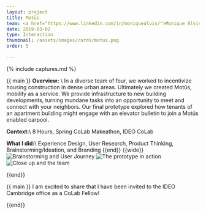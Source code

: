 ```yaml
---
layout: project
title: Motūs
team: <a href="https://www.linkedin.com/in/moniquealvis/">Monique Alvis</a>, <a href="https://www.linkedin.com/in/catalinaprada/">Catalina Prada</a>, and <a href="https://www.linkedin.com/in/alejandro-jimenez-a98a6210a/">Alejandro Jimenez</a>
date: 2019-03-02
type: Interaction
thumbnail: /assets/images/cards/motus.png
order: 5

---
```

{% include captures.md %}

{{ main }}
**Overview:** \\
In a diverse team of four, we worked to incentivize housing construction in dense urban areas. Ultimately we created Motūs, mobility as a service. We provide infrastructure to new building developments, turning mundane tasks into an opportunity to meet and connect with your neighbors. Our final prototype explored how tenants of an apartment building might engage with an elevator bulletin to join a Motūs enabled carpool.

**Context:**\\
 8 Hours, Spring CoLab Makeathon, IDEO CoLab

**What I did:**\\
 Experience Design, User Research, Product Thinking, Brainstorming/Ideation, and Branding
{{end}}
{{wide}}
![Brainstorming and User Journey](/assets/images/projects/motus/brainstorm.png)
![The prototype in action](/assets/images/projects/motus/card-tap.png)
![Close up and the team](/assets/images/projects/motus/close%20up%20+%20team.png)

{{end}}

{{ main }}
I am excited to share that I have been invited to the IDEO Cambridge office as a CoLab Fellow!

{{end}}
